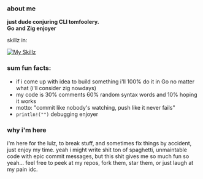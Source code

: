 ### about me

**just dude conjuring CLI tomfoolery.**  
**Go and Zig enjoyer**

skillz in:

[![My Skillz](https://skillicons.dev/icons?i=go,zig)](https://skillicons.dev)



### sum  fun facts:

- if i come up with idea to build something i'll 100% do it in Go no matter what (i'll consider zig nowdays)
- my code is 30% comments 60% random syntax words and 10% hoping it works
- motto: "commit like nobody's watching, push like it never fails"
- `println!("")` debugging enjoyer

### why i'm here

i'm here for the lulz, to break stuff, and sometimes fix things by accident, just enjoy my time. yeah i might write shit ton of spaghetti, unmaintable code with epic commit messages, but this shit gives me so much fun so yeah...
feel free to peek at my repos, fork them, star them, or just laugh at my pain idc.


